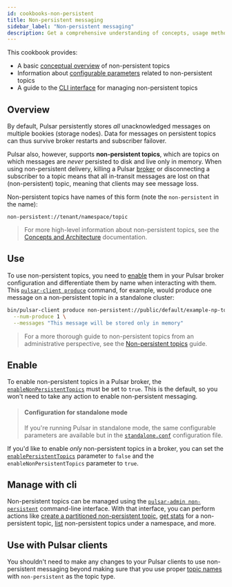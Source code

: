 ```yaml
---
id: cookbooks-non-persistent
title: Non-persistent messaging
sidebar_label: "Non-persistent messaging"
description: Get a comprehensive understanding of concepts, usage methods and management methods of non-persistent messaging in Pulsar.
---
```


This cookbook provides:

* A basic [conceptual overview](#overview) of non-persistent topics
* Information about [configurable parameters](#configuration-for-standalone-mode) related to non-persistent topics
* A guide to the [CLI interface](#manage-with-cli) for managing non-persistent topics

## Overview

By default, Pulsar persistently stores *all* unacknowledged messages on multiple bookies (storage nodes). Data for messages on persistent topics can thus survive broker restarts and subscriber failover.

Pulsar also, however, supports **non-persistent topics**, which are topics on which messages are *never* persisted to disk and live only in memory. When using non-persistent delivery, killing a Pulsar [broker](reference-terminology.md#broker) or disconnecting a subscriber to a topic means that all in-transit messages are lost on that (non-persistent) topic, meaning that clients may see message loss.

Non-persistent topics have names of this form (note the `non-persistent` in the name):

```http
non-persistent://tenant/namespace/topic
```

> For more high-level information about non-persistent topics, see the [Concepts and Architecture](concepts-messaging.md#non-persistent-topics) documentation.

## Use

To use non-persistent topics, you need to [enable](#enable) them in your Pulsar broker configuration and differentiate them by name when interacting with them. This [`pulsar-client produce`](reference-cli-tools.md) command, for example, would produce one message on a non-persistent topic in a standalone cluster:

```bash
bin/pulsar-client produce non-persistent://public/default/example-np-topic \
  --num-produce 1 \
  --messages "This message will be stored only in memory"
```

> For a more thorough guide to non-persistent topics from an administrative perspective, see the [Non-persistent topics](admin-api-topics.md) guide.

## Enable

To enable non-persistent topics in a Pulsar broker, the [`enableNonPersistentTopics`](reference-configuration.md#broker-enableNonPersistentTopics) must be set to `true`. This is the default, so you won't need to take any action to enable non-persistent messaging.


> #### Configuration for standalone mode
> If you're running Pulsar in standalone mode, the same configurable parameters are available but in the [`standalone.conf`](reference-configuration.md#standalone) configuration file.

If you'd like to enable *only* non-persistent topics in a broker, you can set the [`enablePersistentTopics`](reference-configuration.md#broker-enablePersistentTopics) parameter to `false` and the `enableNonPersistentTopics` parameter to `true`.

## Manage with cli

Non-persistent topics can be managed using the [`pulsar-admin non-persistent`](pathname:///reference/#/@pulsar:version_reference@/pulsar-admin/topics?id=topics) command-line interface. With that interface, you can perform actions like [create a partitioned non-persistent topic](pathname:///reference/#/@pulsar:version_reference@/pulsar-admin/topics?id=create-partitioned-topic), [get stats](pathname:///reference/#/@pulsar:version_reference@/pulsar-admin/topics?id=stats) for a non-persistent topic, [list](pathname:///reference/#/@pulsar:version_reference@/pulsar-admin/topics?id=list-partitioned-topics) non-persistent topics under a namespace, and more.

## Use with Pulsar clients

You shouldn't need to make any changes to your Pulsar clients to use non-persistent messaging beyond making sure that you use proper [topic names](#use) with `non-persistent` as the topic type.

